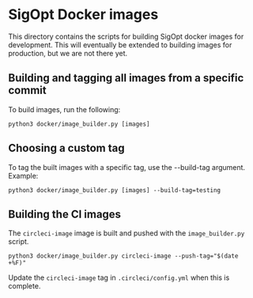 <!--
Copyright © 2022 Intel Corporation

SPDX-License-Identifier: Apache License 2.0
-->
# SigOpt Docker images

This directory contains the scripts for building SigOpt docker images for development.
This will eventually be extended to building images for production, but we are not there yet.

## Building and tagging all images from a specific commit

To build images, run the following:

```
python3 docker/image_builder.py [images]
```

## Choosing a custom tag

To tag the built images with a specific tag, use the --build-tag argument.
Example:

```
python3 docker/image_builder.py [images] --build-tag=testing
```

## Building the CI images

The `circleci-image` image is built and pushed with the `image_builder.py` script.

```
python3 docker/image_builder.py circleci-image --push-tag="$(date +%F)"
```

Update the `circleci-image` tag in `.circleci/config.yml` when this is complete.
